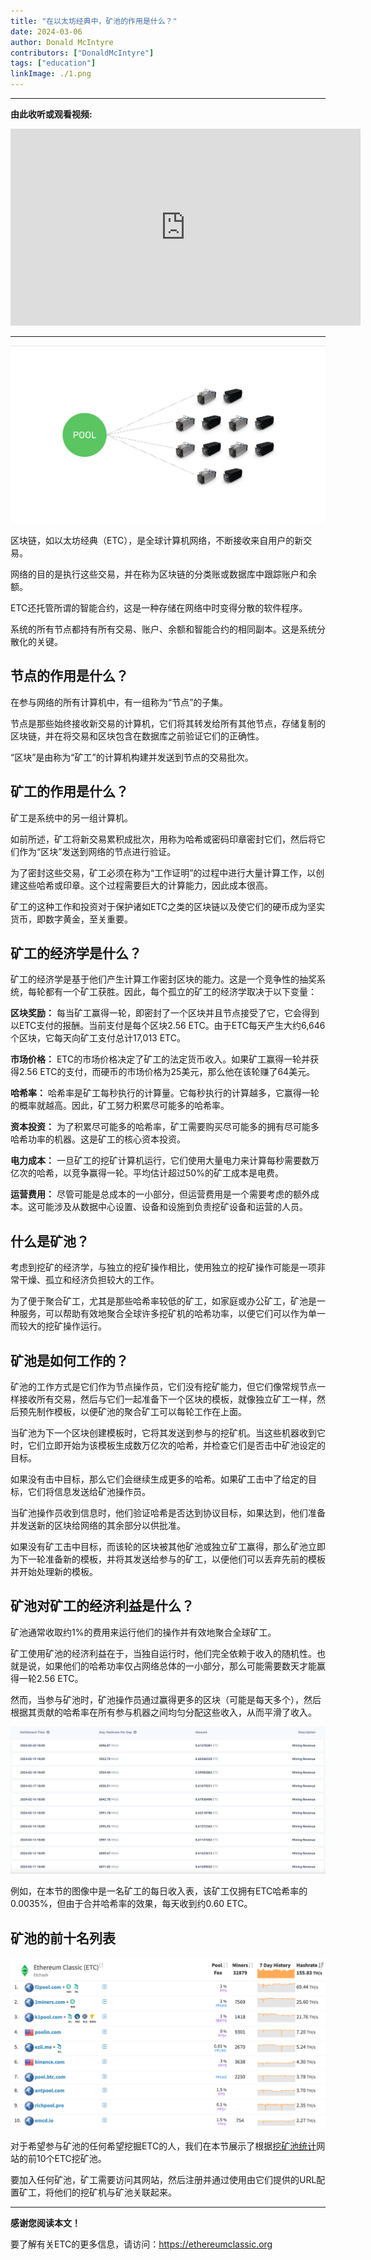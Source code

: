 ```yaml
---
title: "在以太坊经典中，矿池的作用是什么？"
date: 2024-03-06
author: Donald McIntyre
contributors: ["DonaldMcIntyre"]
tags: ["education"]
linkImage: ./1.png
---
```


---
**由此收听或观看视频:**

<iframe width="560" height="315" src="https://www.youtube.com/embed/wGSVY_Vb3_c" title="YouTube video player" frameborder="0" allow="accelerometer; autoplay; clipboard-write; encrypted-media; gyroscope; picture-in-picture; web-share" allowfullscreen></iframe>

---

![](1.png)

区块链，如以太坊经典（ETC），是全球计算机网络，不断接收来自用户的新交易。

网络的目的是执行这些交易，并在称为区块链的分类账或数据库中跟踪账户和余额。

ETC还托管所谓的智能合约，这是一种存储在网络中时变得分散的软件程序。

系统的所有节点都持有所有交易、账户、余额和智能合约的相同副本。这是系统分散化的关键。

## 节点的作用是什么？

在参与网络的所有计算机中，有一组称为“节点”的子集。

节点是那些始终接收新交易的计算机，它们将其转发给所有其他节点，存储复制的区块链，并在将交易和区块包含在数据库之前验证它们的正确性。

“区块”是由称为“矿工”的计算机构建并发送到节点的交易批次。

## 矿工的作用是什么？

矿工是系统中的另一组计算机。

如前所述，矿工将新交易累积成批次，用称为哈希或密码印章密封它们，然后将它们作为“区块”发送到网络的节点进行验证。

为了密封这些交易，矿工必须在称为“工作证明”的过程中进行大量计算工作，以创建这些哈希或印章。这个过程需要巨大的计算能力，因此成本很高。

矿工的这种工作和投资对于保护诸如ETC之类的区块链以及使它们的硬币成为坚实货币，即数字黄金，至关重要。

## 矿工的经济学是什么？

矿工的经济学是基于他们产生计算工作密封区块的能力。这是一个竞争性的抽奖系统，每轮都有一个矿工获胜。因此，每个孤立的矿工的经济学取决于以下变量：

**区块奖励：** 每当矿工赢得一轮，即密封了一个区块并且节点接受了它，它会得到以ETC支付的报酬。当前支付是每个区块2.56 ETC。由于ETC每天产生大约6,646个区块，它每天向矿工支付总计17,013 ETC。

**市场价格：** ETC的市场价格决定了矿工的法定货币收入。如果矿工赢得一轮并获得2.56 ETC的支付，而硬币的市场价格为25美元，那么他在该轮赚了64美元。

**哈希率：** 哈希率是矿工每秒执行的计算量。它每秒执行的计算越多，它赢得一轮的概率就越高。因此，矿工努力积累尽可能多的哈希率。

**资本投资：** 为了积累尽可能多的哈希率，矿工需要购买尽可能多的拥有尽可能多哈希功率的机器。这是矿工的核心资本投资。

**电力成本：** 一旦矿工的挖矿计算机运行，它们使用大量电力来计算每秒需要数万亿次的哈希，以竞争赢得一轮。平均估计超过50%的矿工成本是电费。

**运营费用：** 尽管可能是总成本的一小部分，但运营费用是一个需要考虑的额外成本。这可能涉及从数据中心设置、设备和设施到负责挖矿设备和运营的人员。

## 什么是矿池？

考虑到挖矿的经济学，与独立的挖矿操作相比，使用独立的挖矿操作可能是一项非常干燥、孤立和经济负担较大的工作。

为了便于聚合矿工，尤其是那些哈希率较低的矿工，如家庭或办公矿工，矿池是一种服务，可以帮助有效地聚合全球许多挖矿机的哈希功率，以便它们可以作为单一而较大的挖矿操作运行。

## 矿池是如何工作的？

矿池的工作方式是它们作为节点操作员，它们没有挖矿能力，但它们像常规节点一样接收所有交易，然后与它们一起准备下一个区块的模板，就像独立矿工一样，然后预先制作模板，以便矿池的聚合矿工可以每轮工作在上面。

当矿池为下一个区块创建模板时，它将其发送到参与的挖矿机。当这些机器收到它时，它们立即开始为该模板生成数万亿次的哈希，并检查它们是否击中矿池设定的目标。

如果没有击中目标，那么它们会继续生成更多的哈希。如果矿工击中了给定的目标，它们将信息发送给矿池操作员。

当矿池操作员收到信息时，他们验证哈希是否达到协议目标，如果达到，他们准备并发送新的区块给网络的其余部分以供批准。

如果没有矿工击中目标，而该轮的区块被其他矿池或独立矿工赢得，那么矿池立即为下一轮准备新的模板，并将其发送给参与的矿工，以便他们可以丢弃先前的模板并开始处理新的模板。

## 矿池对矿工的经济利益是什么？

矿池通常收取约1%的费用来运行他们的操作并有效地聚合全球矿工。

矿工使用矿池的经济利益在于，当独自运行时，他们完全依赖于收入的随机性。也就是说，如果他们的哈希功率仅占网络总体的一小部分，那么可能需要数天才能赢得一轮2.56 ETC。

然而，当参与矿池时，矿池操作员通过赢得更多的区块（可能是每天多个），然后根据其贡献的哈希率在所有参与机器之间均匀分配这些收入，从而平滑了收入。

![](3.png)

例如，在本节的图像中是一名矿工的每日收入表，该矿工仅拥有ETC哈希率的0.0035%，但由于合并哈希率的效果，每天收到约0.60 ETC。

## 矿池的前十名列表

![](2.png)

对于希望参与矿池的任何希望挖掘ETC的人，我们在本节展示了根据[挖矿池统计](https://miningpoolstats.stream/ethereumclassic)网站的前10个ETC挖矿池。

要加入任何矿池，矿工需要访问其网站，然后注册并通过使用由它们提供的URL配置矿工，将他们的挖矿机与矿池关联起来。

---

**感谢您阅读本文！**

要了解有关ETC的更多信息，请访问：https://ethereumclassic.org
